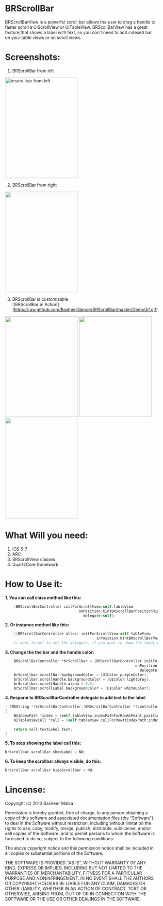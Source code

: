BRScrollBar
===========

BRScrollBarView is a powerful scroll bar allows the user to drag a handle to faster scroll a UIScrollView or UITableView.
BRScollBarView has a great feature,that shows a label with text, so you don’t need to add indexed bar on your table views or on scroll views.  

Screenshots:
===================
1. BRScrollBar from left<br>
<img src="https://dl.dropboxusercontent.com/u/59060791/BRScollBar%20Images/iOS%20Simulator%20Screen%20shot%20May%2024%2C%202013%2012.50.02%20PM.png" alt="brscrollbar from left" height="330" width="240" >

2. BRScrollBar from right<br>
<img src="https://dl.dropboxusercontent.com/u/59060791/BRScollBar%20Images/iOS%20Simulator%20Screen%20shot%20May%2024%2C%202013%2012.46.21%20PM.png"  height="330" width="240">

3. BRScrollBar is customizable<br>
![BRScrollBar in Action] (https://raw.github.com/BasheerSience/BRScrollBar/master/DemoGif.gif)
<img src="https://dl.dropboxusercontent.com/u/59060791/BRScollBar%20Images/iOS%20Simulator%20Screen%20shot%20May%2024%2C%202013%2012.53.56%20PM.png" height="330" width="240">
<img src="https://dl.dropboxusercontent.com/u/59060791/BRScollBar%20Images/iOS%20Simulator%20Screen%20shot%20May%2024%2C%202013%2012.52.45%20PM.png" height="330" width="240">
<img src="https://dl.dropboxusercontent.com/u/59060791/BRScollBar%20Images/iOS%20Simulator%20Screen%20shot%20May%2024%2C%202013%2012.52.03%20PM.png" height="330" width="240">

What Will you need:
===================
1. iOS 5-7
2. ARC
3. BRScrollView classes
4. QuartzCore framework

How to Use it:
==================
<b>1. You can call class method like this:</b>

```Objective-C
    [BRScrollBarController initForScrollView:self.tableView
                                  onPosition:kIntBRScrollBarPositionRight
                                    delegate:self];
``` 

<b>2. Or instance method like this:</b>

```Objective-C
    [[BRScrollBarController alloc] initForScrollView:self.tableView
                                          inPosition:kIntBRScrollBarPositionLeft];
    // dont forget to set the delegate, if you want to show the label with text
```
<b>3. Change the the bar and the handle color:</b>

```Objective-C
    BRScrollBarController *brScrollbar = [BRScrollBarController initForScrollView:self.tableView
                                                            onPosition:kIntBRScrollBarPositionRight
                                                              delegate:self];
    brScrollbar.scrollBar.backgroundColor = [UIColor purpleColor]; 
    brScrollbar.scrollHandle.backgroundColor = [UIColor lightGray];
    brScrollbar.scrollHandle.alpha = 0.5;
    brScrollbar.scrollLabel.backgroundColor = [UIColor whiteColor];
```
<b>4. Respond to BRScrollBarController delegate to add text to the label</b>

```Objective-C
- (NSString *)brScrollBarController:(BRScrollBarController *)controller textForCurrentPosition:(CGPoint)position
{
    NSIndexPath *index = [self.tableView indexPathForRowAtPoint:position];
    UITableViewCell *cell = [self.tableView cellForRowAtIndexPath:index];
    
    return cell.textLabel.text;
}
```
<b>5. To stop showing the label call this:</b>
```Objective-C
brScrollbar.scrollBar.showLabel = NO;
```
<b>6. To keep the scrollbar always visible, do this:</b>
```Objective-C
brScrollBar.scrollBar.hideScrollBar = NO;
```


Lincense:
==========
Copyright (c) 2013 Basheer Malaa

Permission is hereby granted, free of charge, to any person obtaining a copy of this software and associated
documentation files (the "Software"), to deal in the Software without restriction, including without limitation
the rights to use, copy, modify, merge, publish, distribute, sublicense, and/or sell copies of the Software,
and to permit persons to whom the Software is furnished to do so, subject to the following conditions:

The above copyright notice and this permission notice shall be included in all copies or substantial portions of the Software.

THE SOFTWARE IS PROVIDED "AS IS", WITHOUT WARRANTY OF ANY KIND, EXPRESS OR IMPLIED, INCLUDING BUT NOT LIMITED TO
THE WARRANTIES OF MERCHANTABILITY, FITNESS FOR A PARTICULAR PURPOSE AND NONINFRINGEMENT. IN NO EVENT SHALL THE
AUTHORS OR COPYRIGHT HOLDERS BE LIABLE FOR ANY CLAIM, DAMAGES OR OTHER LIABILITY, WHETHER IN AN
ACTION OF CONTRACT, TORT OR OTHERWISE, ARISING FROM, OUT OF OR IN CONNECTION WITH THE SOFTWARE OR THE USE OR
OTHER DEALINGS IN THE SOFTWARE.
